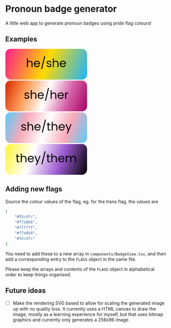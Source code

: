 # Pronoun badge generator

A little web app to generate pronoun badges using pride flag colours!

## Examples

![he/she badge with the pansexual flag](./examples/he-she-pan.png)
![she/her badge with the lesbian flag](./examples/she-her-lesbian.png)
![she/they badge with the transgender flag](./examples/she-they-trans.png)
![they/them badge with the non-binary flag](./examples/they-them-nb.png)

## Adding new flags

Source the colour values of the flag, eg. for the trans flag, the values are
```json
[
    "#55cdfc",
    "#f7a8b8",
    "#ffffff",
    "#f7a8b8",
    "#55cdfc"
]
```

You need to add these to a new array in `components/BadgeView.tsx`, and then add a corresponding entry to the `FLAGS` object in the same file.

Please keep the arrays and contents of the `FLAGS` object in alphabetical order to keep things organised.

## Future ideas

- [ ] Make the rendering SVG based to allow for scaling the generated image up with no quality loss. It currently uses a HTML canvas to draw the image, mostly as a learning experience for myself, but that uses bitmap graphics and currently only generates a 256x96 image.
